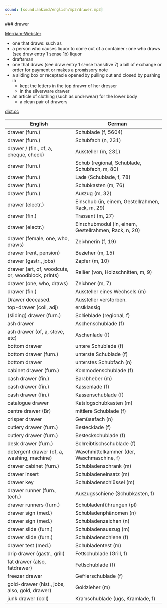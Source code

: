 ```yaml
---
sound: [sound:ankimd/english/mp3/drawer.mp3]
---
```


\### drawer

[Merriam-Webster](https://www.merriam-webster.com/dictionary/drawer)

- one that draws: such as
- a person who causes liquor to come out of a container : one who draws (see draw entry 1 sense 1b) liquor
- draftsman
- one that draws (see draw entry 1 sense transitive 7) a bill of exchange or order for payment or makes a promissory note
- a sliding box or receptacle opened by pulling out and closed by pushing in
    - kept the letters in the top drawer of her dresser
    - in the silverware drawer
- an article of clothing (such as underwear) for the lower body
    - a clean pair of drawers

[dict.cc](https://www.dict.cc/drawer)

| English        | German       |
| -------------- | ------------ |
| drawer (furn.) | Schublade (f, 5604) |
| drawer (furn.) | Schubfach (n, 231) |
| drawer / (fin., of, a, cheque, check) | Aussteller (m, 231) |
| drawer (furn.) | Schub (regional, Schublade, Schubfach, m, 80) |
| drawer (furn.) | Lade (Schublade, f, 78) |
| drawer (furn.) | Schubkasten (m, 76) |
| drawer (furn.) | Auszug (m, 32) |
| drawer (electr.) | Einschub (in, einem, Gestellrahmen, Rack, m, 29) |
| drawer (fin.) | Trassant (m, 27) |
| drawer (electr.) | Einschubmodul (in, einem, Gestellrahmen, Rack, n, 20) |
| drawer (female, one, who, draws) | Zeichnerin (f, 19) |
| drawer (rent, pension) | Bezieher (m, 15) |
| drawer (gastr., jobs) | Zapfer (m, 10) |
| drawer (art, of, woodcuts, or, woodblock, prints) | Reißer (von, Holzschnitten, m, 9) |
| drawer (one, who, draws) | Zeichner (m, 7) |
| drawer (fin.) | Aussteller eines Wechsels (m) |
| Drawer deceased. | Aussteller verstorben. |
| top-drawer (coll, adj) | erstklassig |
| (sliding) drawer (furn.) | Schieblade (regional, f) |
| ash drawer | Aschenschublade (f) |
| ash drawer (of, a, stove, etc) | Aschenlade (f) |
| bottom drawer | untere Schublade (f) |
| bottom drawer (furn.) | unterste Schublade (f) |
| bottom drawer | unterstes Schubfach (n) |
| cabinet drawer (furn.) | Kommodenschublade (f) |
| cash drawer (fin.) | Barabheber (m) |
| cash drawer (fin.) | Kassenlade (f) |
| cash drawer (fin.) | Kassenschublade (f) |
| catalogue drawer | Katalogschubkasten (m) |
| centre drawer (Br) | mittlere Schublade (f) |
| crisper drawer | Gemüsefach (n) |
| cutlery drawer (furn.) | Bestecklade (f) |
| cutlery drawer (furn.) | Besteckschublade (f) |
| desk drawer (furn.) | Schreibtischschublade (f) |
| detergent drawer (of, a, washing, machine) | Waschmittelkammer (der, Waschmaschine, f) |
| drawer cabinet (furn.) | Schubladenschrank (m) |
| drawer insert | Schubladeneinsatz (m) |
| drawer key | Schubladenschlüssel (m) |
| drawer runner (furn., tech.) | Auszugsschiene (Schubkasten, f) |
| drawer runners (furn.) | Schubladenführungen (pl) |
| drawer sign (med.) | Schubladenphänomen (n) |
| drawer sign (med.) | Schubladenzeichen (n) |
| drawer slide (furn.) | Schubladenauszug (m) |
| drawer slide (furn.) | Schubladenschiene (f) |
| drawer test (med.) | Schubladentest (m) |
| drip drawer (gastr., grill) | Fettschublade (Grill, f) |
| fat drawer (also, fatdrawer) | Fettschublade (f) |
| freezer drawer | Gefrierschublade (f) |
| gold-drawer (hist., jobs, also, gold, drawer) | Goldzieher (m) |
| junk drawer (coll) | Kramschublade (ugs, Kramlade, f) |
